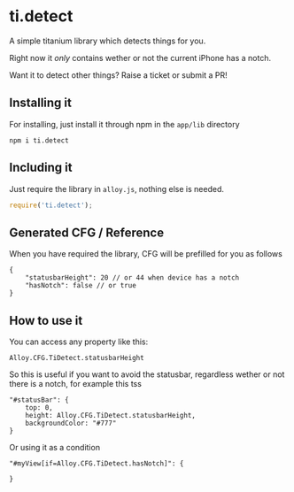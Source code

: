 # ti.detect
A simple titanium library which detects things for you.

Right now it _only_ contains wether or not the current iPhone has a notch.

Want it to detect other things? Raise a ticket or submit a PR!

## Installing it
For installing, just install it through npm in the `app/lib` directory

```
npm i ti.detect
```

## Including it
Just require the library in `alloy.js`, nothing else is needed.

```js
require('ti.detect');
```

## Generated CFG / Reference
When you have required the library, CFG will be prefilled for you as follows

```
{
    "statusbarHeight": 20 // or 44 when device has a notch
    "hasNotch": false // or true
}
```

## How to use it
You can access any property like this:

```Alloy.CFG.TiDetect.statusbarHeight```

So this is useful if you want to avoid the statusbar, regardless wether or not there is a notch, for example this tss

```
"#statusBar": {
    top: 0,
    height: Alloy.CFG.TiDetect.statusbarHeight,
    backgroundColor: "#777"
}
```

Or using it as a condition
```
"#myView[if=Alloy.CFG.TiDetect.hasNotch]": {

}
```

